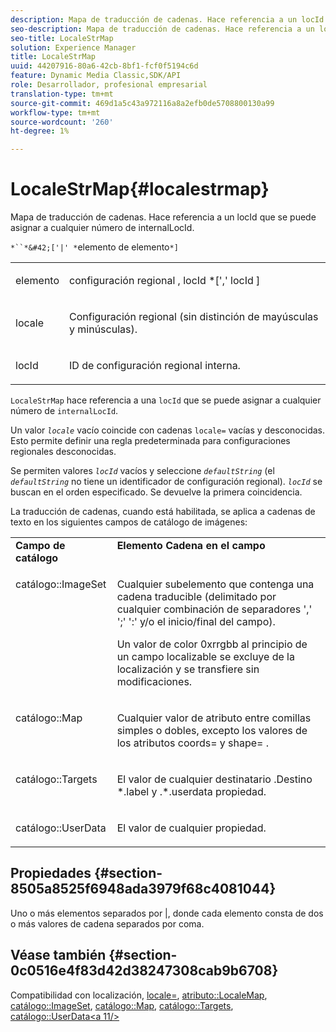 ```yaml
---
description: Mapa de traducción de cadenas. Hace referencia a un locId que se puede asignar a cualquier número de internalLocId.
seo-description: Mapa de traducción de cadenas. Hace referencia a un locId que se puede asignar a cualquier número de internalLocId.
seo-title: LocaleStrMap
solution: Experience Manager
title: LocaleStrMap
uuid: 44207916-80a6-42cb-8bf1-fcf0f5194c6d
feature: Dynamic Media Classic,SDK/API
role: Desarrollador, profesional empresarial
translation-type: tm+mt
source-git-commit: 469d1a5c43a972116a8a2efb0de5708800130a99
workflow-type: tm+mt
source-wordcount: '260'
ht-degree: 1%

---
```



# LocaleStrMap{#localestrmap}

Mapa de traducción de cadenas. Hace referencia a un locId que se puede asignar a cualquier número de internalLocId.

`*``*&#42;['|' *`elemento de elemento`*]`

<table id="simpletable_26A9A6904C85459F89DCDD98C14139CA"> 
 <tr class="strow"> 
  <td class="stentry"> <p> <span class="varname"> elemento </span> </p> </td> 
  <td class="stentry"> <p> <span class="varname"> configuración regional  </span>,  <span class="varname"> locId  </span>*[','  <span class="varname"> locId  </span>] </p> </td> 
 </tr> 
 <tr class="strow"> 
  <td class="stentry"> <p> <span class="varname"> locale </span> </p> </td> 
  <td class="stentry"> <p>Configuración regional (sin distinción de mayúsculas y minúsculas). </p> </td> 
 </tr> 
 <tr class="strow"> 
  <td class="stentry"> <p> <span class="varname"> locId  </span> </p> </td> 
  <td class="stentry"> <p>ID de configuración regional interna. </p> </td> 
 </tr> 
</table>

`LocaleStrMap` hace referencia a una  `locId` que se puede asignar a cualquier número de  `internalLocId`.

Un valor *`locale`* vacío coincide con cadenas `locale=` vacías y desconocidas. Esto permite definir una regla predeterminada para configuraciones regionales desconocidas.

Se permiten valores *`locId`* vacíos y seleccione *`defaultString`* (el *`defaultString`* no tiene un identificador de configuración regional). *`locId`* se buscan en el orden especificado. Se devuelve la primera coincidencia.

La traducción de cadenas, cuando está habilitada, se aplica a cadenas de texto en los siguientes campos de catálogo de imágenes:

<table id="table_EE0321F9890B45CA8C364178F5100D40"> 
 <tbody> 
  <tr valign="top"> 
   <td> <b>Campo de catálogo</b> </td> 
   <td> <b>Elemento Cadena en el campo</b> </td> 
  </tr> 
  <tr valign="top"> 
   <td> <p> <span class="codeph"> catálogo::ImageSet  </span> </p> </td> 
   <td> <p>Cualquier subelemento que contenga una cadena traducible (delimitado por cualquier combinación de separadores ',' ';' ':' y/o el inicio/final del campo). </p> <p>Un valor de color <span class="codeph"> 0xrrgbb </span> al principio de un campo localizable se excluye de la localización y se transfiere sin modificaciones. </p> </td> 
  </tr> 
  <tr valign="top"> 
   <td> <p> <span class="codeph"> catálogo::Map  </span> </p> </td> 
   <td> <p>Cualquier valor de atributo entre comillas simples o dobles, excepto los valores de los atributos <span class="codeph"> coords= </span> y <span class="codeph"> shape= </span>. </p> </td> 
  </tr> 
  <tr valign="top"> 
   <td> <p> <span class="codeph"> catálogo::Targets  </span> </p> </td> 
   <td> <p>El valor de cualquier destinatario <span class="filepath">.Destino *.label </span> y <span class="filepath">.*.userdata </span> propiedad. </p> </td> 
  </tr> 
  <tr valign="top"> 
   <td> <p> <span class="codeph"> catálogo::UserData  </span> </p> </td> 
   <td> <p>El valor de cualquier propiedad. </p> </td> 
  </tr> 
 </tbody> 
</table>

## Propiedades {#section-8505a8525f6948ada3979f68c4081044}

Uno o más elementos separados por |, donde cada elemento consta de dos o más valores de cadena separados por coma.

## Véase también {#section-0c0516e4f83d42d38247308cab9b6708}

Compatibilidad con localización, [locale=](../../../../../is-api/http-ref/image-serving-api-ref/c-http-protocol-reference/c-command-reference/r-locale.md#reference-8a846b2fbc004a12821b956ed3b25cfb), [atributo::LocaleMap](../../../../../is-api/image-catalog/image-serving-api-ref/c-image-catalog-reference/c-attributes-reference/r-localemap.md#reference-49bbf598f8ea47c3a563755cef306318), [catálogo::ImageSet](/help/aem-is-ir-api/is-api/image-catalog/image-serving-api-ref/c-image-catalog-reference/c-image-svg-data-reference/c-image-data-reference/r-imageset-cat.md), [catálogo::Map](/help/aem-is-ir-api/is-api/image-catalog/image-serving-api-ref/c-image-catalog-reference/c-image-svg-data-reference/c-image-data-reference/r-map-cat.md), [catálogo::Targets](/help/aem-is-ir-api/is-api/image-catalog/image-serving-api-ref/c-image-catalog-reference/c-image-svg-data-reference/c-image-data-reference/r-targets-cat.md), [catálogo::UserData&lt;a 11/>](/help/aem-is-ir-api/is-api/image-catalog/image-serving-api-ref/c-image-catalog-reference/c-image-svg-data-reference/c-image-data-reference/r-userdata-cat.md)
